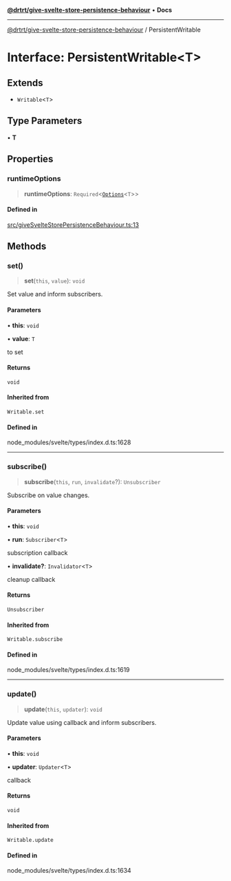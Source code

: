 [**@drtrt/give-svelte-store-persistence-behaviour**](../README.md) • **Docs**

***

[@drtrt/give-svelte-store-persistence-behaviour](../README.md) / PersistentWritable

# Interface: PersistentWritable\<T\>

## Extends

- `Writable`\<`T`\>

## Type Parameters

• **T**

## Properties

### runtimeOptions

> **runtimeOptions**: `Required`\<[`Options`](Options.md)\<`T`\>\>

#### Defined in

[src/giveSvelteStorePersistenceBehaviour.ts:13](https://github.com/drtrt-org/give-svelte-store-persistence-behaviour/blob/b436ca4110b544304f1cd2e9bed064c24a3d7d54/src/giveSvelteStorePersistenceBehaviour.ts#L13)

## Methods

### set()

> **set**(`this`, `value`): `void`

Set value and inform subscribers.

#### Parameters

• **this**: `void`

• **value**: `T`

to set

#### Returns

`void`

#### Inherited from

`Writable.set`

#### Defined in

node\_modules/svelte/types/index.d.ts:1628

***

### subscribe()

> **subscribe**(`this`, `run`, `invalidate`?): `Unsubscriber`

Subscribe on value changes.

#### Parameters

• **this**: `void`

• **run**: `Subscriber`\<`T`\>

subscription callback

• **invalidate?**: `Invalidator`\<`T`\>

cleanup callback

#### Returns

`Unsubscriber`

#### Inherited from

`Writable.subscribe`

#### Defined in

node\_modules/svelte/types/index.d.ts:1619

***

### update()

> **update**(`this`, `updater`): `void`

Update value using callback and inform subscribers.

#### Parameters

• **this**: `void`

• **updater**: `Updater`\<`T`\>

callback

#### Returns

`void`

#### Inherited from

`Writable.update`

#### Defined in

node\_modules/svelte/types/index.d.ts:1634

